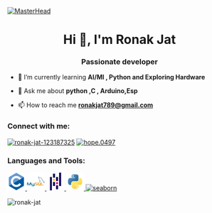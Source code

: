 [![MasterHead](https://in.pinterest.com/pin/636626097361246324/)](https://rishavchanda.io)
<h1 align="center">Hi 👋, I'm Ronak Jat</h1>
<h3 align="center">Passionate developer</h3>

- 🌱 I’m currently learning **AI/Ml , Python and Exploring Hardware**

- 💬 Ask me about **python ,C , Arduino,Esp**

- 📫 How to reach me **ronakjat789@gmail.com**

<h3 align="left">Connect with me:</h3>
<p align="left">
<a href="https://linkedin.com/in/ronak-jat-123187325" target="blank"><img align="center" src="https://raw.githubusercontent.com/rahuldkjain/github-profile-readme-generator/master/src/images/icons/Social/linked-in-alt.svg" alt="ronak-jat-123187325" height="30" width="40" /></a>
<a href="https://instagram.com/hope.0497" target="blank"><img align="center" src="https://raw.githubusercontent.com/rahuldkjain/github-profile-readme-generator/master/src/images/icons/Social/instagram.svg" alt="hope.0497" height="30" width="40" /></a>
</p>

<h3 align="left">Languages and Tools:</h3>
<p align="left"> <a href="https://www.cprogramming.com/" target="_blank" rel="noreferrer"> <img src="https://raw.githubusercontent.com/devicons/devicon/master/icons/c/c-original.svg" alt="c" width="40" height="40"/> </a> <a href="https://www.mysql.com/" target="_blank" rel="noreferrer"> <img src="https://raw.githubusercontent.com/devicons/devicon/master/icons/mysql/mysql-original-wordmark.svg" alt="mysql" width="40" height="40"/> </a> <a href="https://pandas.pydata.org/" target="_blank" rel="noreferrer"> <img src="https://raw.githubusercontent.com/devicons/devicon/2ae2a900d2f041da66e950e4d48052658d850630/icons/pandas/pandas-original.svg" alt="pandas" width="40" height="40"/> </a> <a href="https://www.python.org" target="_blank" rel="noreferrer"> <img src="https://raw.githubusercontent.com/devicons/devicon/master/icons/python/python-original.svg" alt="python" width="40" height="40"/> </a> <a href="https://seaborn.pydata.org/" target="_blank" rel="noreferrer"> <img src="https://seaborn.pydata.org/_images/logo-mark-lightbg.svg" alt="seaborn" width="40" height="40"/> </a> </p>

<p><img align="center" src="https://github-readme-stats.vercel.app/api/top-langs?username=ronak-jat&show_icons=true&locale=en&layout=compact" alt="ronak-jat" /></p>
